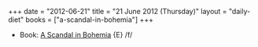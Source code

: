 +++
date = "2012-06-21"
title = "21 June 2012 (Thursday)"
layout = "daily-diet"
books = ["a-scandal-in-bohemia"]
+++


* Book: [A Scandal in Bohemia](/books/a-scandal-in-bohemia) {E} /f/